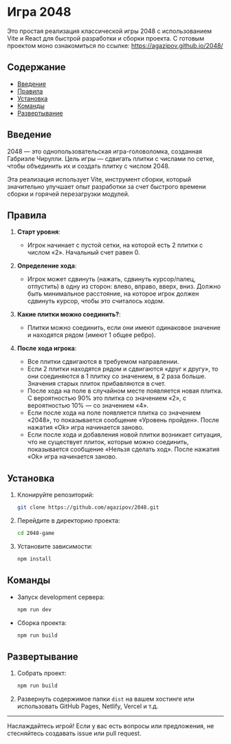 # Игра 2048

Это простая реализация классической игры 2048 с использованием Vite и React для быстрой разработки и сборки проекта.
С готовым проектом моно ознакомиться по ссылке: https://agazipov.github.io/2048/
## Содержание

- [Введение](#введение)
- [Правила](#правила)
- [Установка](#установка)
- [Команды](#команды)
- [Развертывание](#развертывание)

## Введение

2048 — это однопользовательская игра-головоломка, созданная Габриэле Чирулли. Цель игры — сдвигать плитки с числами по сетке, чтобы объединить их и создать плитку с числом 2048.

Эта реализация использует Vite, инструмент сборки, который значительно улучшает опыт разработки за счет быстрого времени сборки и горячей перезагрузки модулей.

## Правила

1. **Старт уровня**:
   - Игрок начинает с пустой сетки, на которой есть 2 плитки с числом «2». Начальный счет равен 0.

2. **Определение хода**:
   - Игрок может сдвинуть (нажать, сдвинуть курсор/палец, отпустить) в одну из сторон: влево, вправо, вверх, вниз. Должно быть минимальное расстояние, на которое игрок должен сдвинуть курсор, чтобы это считалось ходом.

3. **Какие плитки можно соединить?**:
   - Плитки можно соединить, если они имеют одинаковое значение и находятся рядом (имеют 1 общее ребро).

4. **После хода игрока**:
   - Все плитки сдвигаются в требуемом направлении.
   - Если 2 плитки находятся рядом и сдвигаются «друг к другу», то они соединяются в 1 плитку со значением, в 2 раза больше. Значения старых плиток прибавляются в счет.
   - После хода на поле в случайном месте появляется новая плитка. С вероятностью 90% это плитка со значением «2», с вероятностью 10% — со значением «4».
   - Если после хода на поле появляется плитка со значением «2048», то показывается сообщение «Уровень пройден». После нажатия «Ok» игра начинается заново.
   - Если после хода и добавления новой плитки возникает ситуация, что не существует плиток, которые можно соединить, показывается сообщение «Нельзя сделать ход». После нажатия «Ok» игра начинается заново.

## Установка

1. Клонируйте репозиторий:
   ```bash
   git clone https://github.com/agazipov/2048.git
   ```

2. Перейдите в директорию проекта:
   ```bash
   cd 2048-game
   ```

3. Установите зависимости:
   ```bash
   npm install
   ```

## Команды

- Запуск development сервера:
  ```bash
  npm run dev
  ```

- Сборка проекта:
  ```bash
  npm run build
  ```

## Развертывание

1. Собрать проект:
   ```bash
   npm run build
   ```

2. Развернуть содержимое папки `dist` на вашем хостинге или использовать GitHub Pages, Netlify, Vercel и т.д.

---

Наслаждайтесь игрой! Если у вас есть вопросы или предложения, не стесняйтесь создавать issue или pull request.